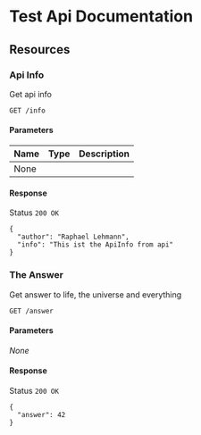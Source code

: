 # Test Api Documentation

## Resources

### Api Info

Get api info

    GET /info


#### Parameters

| Name  | Type    | Description |
|-------|---------|-------------|
| None   |  |  |


#### Response

Status `200 OK`

```
{
  "author": "Raphael Lehmann",
  "info": "This ist the ApiInfo from api"
}
```


### The Answer

Get answer to life, the universe and everything

    GET /answer


#### Parameters

*None*


#### Response

Status `200 OK`

```
{
  "answer": 42
}
```
